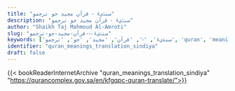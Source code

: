```yaml
---
title: "سنڌيءَ ۾ قرآن مجيد جو ترجمو"
description: "سنڌيءَ ۾ قرآن مجيد جو ترجمو"
author: "Shaikh Taj Mahmoud Al-Amroti"
slug: "سنڌيءَ-۾-قرآن-مجيد-جو-ترجمو"
keywords: ['سنڌيءَ', '۾', 'قرآن', 'مجيد', 'جو', 'ترجمو', 'quran', 'meaning', 'translation', 'book', 'download', 'pdf', 'islam']
identifier: "quran_meanings_translation_sindiya"
draft: false
---
```


{{< bookReaderInternetArchive "quran_meanings_translation_sindiya" "https://qurancomplex.gov.sa/en/kfgqpc-quran-translate/">}}

